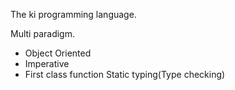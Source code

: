 The ki programming language.

Multi paradigm.
- Object Oriented
- Imperative
- First class function
Static typing(Type checking)
